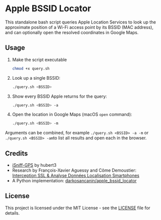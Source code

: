 # Apple BSSID Locator
This standalone bash script queries Apple Location Services to look up the approximate position of a Wi-Fi access point by its BSSID (MAC address), and can optionally open the resolved coordinates in Google Maps.

## Usage
1. Make the script executable
   ```bash
   chmod +x query.sh
   ```
2. Look up a single BSSID:
   ```bash
   ./query.sh <BSSID>
   ```
3. Show every BSSID Apple returns for the query:
   ```bash
   ./query.sh <BSSID> -a
   ```
4. Open the location in Google Maps (macOS `open` command):
   ```bash
   ./query.sh <BSSID> -m
   ```
Arguments can be combined, for example `./query.sh <BSSID> -a -m` or `./query.sh <BSSID> -am`to list all results and open each in the browser.

## Credits
- [iSniff-GPS](https://github.com/hubert3/iSniff-GPS) by hubert3
- Research by François-Xavier Aguessy and Côme Demoustier: [Interception SSL & Analyse Données Localisation Smartphones](http://fxaguessy.fr/rapport-pfe-interception-ssl-analyse-donnees-localisation-smartphones/)
- A Python implementation: [darkosancanin/apple_bssid_locator](https://github.com/darkosancanin/apple_bssid_locator)

## License
This project is licensed under the MIT License - see the [LICENSE](LICENSE) file for details.
